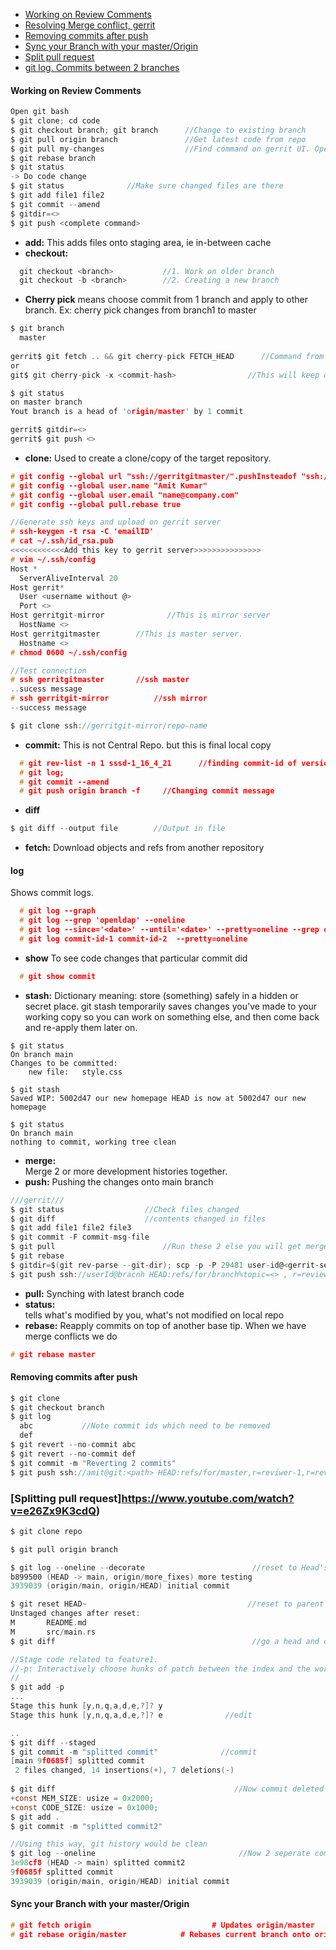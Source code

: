 - [Working on Review Comments](#rev)
- [Resolving Merge conflict, gerrit](https://osm.etsi.org/wikipub/index.php/Resolving_merge_conflicts)
- [Removing commits after push](#rem)
- [Sync your Branch with your master/Origin](#s)
- [Split pull request](#spl)
- [git log. Commits between 2 branches](#log)

<a name=rev></a>
#### Working on Review Comments
```c
Open git bash
$ git clone; cd code
$ git checkout branch; git branch      //Change to existing branch
$ git pull origin branch               //Get latest code from repo
$ git pull my-changes                  //Find command on gerrit UI. Open Change Page > Download Patch > git pull. 
$ git rebase branch
$ git status
-> Do code change
$ git status              //Make sure changed files are there
$ git add file1 file2
$ git commit --amend
$ gitdir=<>
$ git push <complete command>
```

- **add:**    This adds files onto staging area, ie in-between cache
- **checkout:**
```c
  git checkout <branch>           //1. Work on older branch
  git checkout -b <branch>        //2. Creating a new branch
```
- **Cherry pick** means choose commit from 1 branch and apply to other branch. Ex: cherry pick changes from branch1 to master
```c
$ git branch
  master
  
gerrit$ git fetch .. && git cherry-pick FETCH_HEAD      //Command from gerrit PR > Download Patch > Cherry Pick
or
git$ git cherry-pick -x <commit-hash>                //This will keep original hash intact(for history)

$ git status
on master branch
Yout branch is a head of 'origin/master' by 1 commit

gerrit$ gitdir=<>
gerrit$ git push <>
```
- **clone:** Used to create a clone/copy of the target repository.
```c
# git config --global url "ssh://gerritgitmaster/".pushInsteadof "ssh://gerritgit/"
# git config --global user.name "Amit Kumar"
# git config --global user.email "name@company.com"
# git config --global pull.rebase true

//Generate ssh keys and upload on gerrit server
# ssh-keygen -t rsa -C 'emailID'
# cat ~/.ssh/id_rsa.pub
<<<<<<<<<<<<Add this key to gerrit server>>>>>>>>>>>>>>>
# vim ~/.ssh/config
Host *
  ServerAliveInterval 20
Host gerrit*
  User <username without @>
  Port <>
Host gerritgit-mirror              //This is mirror server
  HostName <>
Host gerritgitmaster        //This is master server.
  Hostname <>
# chmod 0600 ~/.ssh/config  

//Test connection
# ssh gerritgitmaster       //ssh master
..sucess message
# ssh gerritgit-mirror          //ssh mirror
--success message

$ git clone ssh://gerritgit-mirror/repo-name
```

- **commit:**    This is not Central Repo. but this is final local copy
```c
  # git rev-list -n 1 sssd-1_16_4_21      //finding commit-id of version
  # git log;   
  # git commit --amend    
  # git push origin branch -f     //Changing commit message
```
- **diff**
```c
$ git diff --output file        //Output in file
```
- **fetch:**    Download objects and refs from another repository

<a name=log></a>
#### log    
Shows commit logs.
```c
  # git log --graph
  # git log --grep 'openldap' --oneline
  # git log --since='<date>' --until='<date>' --pretty=oneline --grep openldap     //Look for commits between dates
  # git log commit-id-1 commit-id-2  --pretty=oneline                              //Look for commits between commit-ids
```
- **show** To see code changes that particular commit did
```c
  # git show commit
```
- **stash:** 
Dictionary meaning: store (something) safely in a hidden or secret place. git stash temporarily saves changes you've made to your working copy so you can work on something else, and then come back and re-apply them later on.
```git
$ git status
On branch main
Changes to be committed:
    new file:   style.css

$ git stash
Saved WIP: 5002d47 our new homepage HEAD is now at 5002d47 our new homepage

$ git status
On branch main
nothing to commit, working tree clean
```
- **merge:**    
Merge 2 or more development histories together.
- **push:** Pushing the changes onto main branch
```c
///gerrit///
$ git status                  //Check files changed
$ git diff                    //contents changed in files
$ git add file1 file2 file3
$ git commit -F commit-msg-file
$ git pull                        //Run these 2 else you will get merge conflict
$ git rebase
$ gitdir=$(git rev-parse --git-dir); scp -p -P 29481 user-id@<gerrit-server>:hools/commit-msg $(gitdir)/hooks
$ git push ssh://userId@bracnh HEAD:refs/for/branch%topic=<> , r=reviewer@test.com
```
- **pull:**
Synching with latest branch code
- **status:**    
tells what's modified by you, what's not modified on local repo
- **rebase:** 
Reapply commits on top of another base tip. When we have merge conflicts we do
```c
# git rebase master
```
<a name=rem></a>
#### Removing commits after push
```c
$ git clone
$ git checkout branch
$ git log
  abc           //Note commit ids which need to be removed
  def
$ git revert --no-commit abc
$ git revert --no-commit def
$ git commit -m "Reverting 2 commits"
$ git push ssh://amit@git:<path> HEAD:refs/for/master,r=reviwer-1,r=reviewer-2
```

<a name=spl></a>
### [Splitting pull request]https://www.youtube.com/watch?v=e26Zx9K3cdQ)
```c
$ git clone repo

$ git pull origin branch

$ git log --oneline --decorate                        //reset to Head's parent commit(ie 3939039)
b899500 (HEAD -> main, origin/more_fixes) more testing
3939039 (origin/main, origin/HEAD) initial commit

$ git reset HEAD~                                    //reset to parent commit
Unstaged changes after reset:
M       README.md
M       src/main.rs
$ git diff                                            //go a head and create new commits

//Stage code related to feature1. 
//-p: Interactively choose hunks of patch between the index and the work tree and add them to the index.
//
$ git add -p                                          
...
Stage this hunk [y,n,q,a,d,e,?]? y
Stage this hunk [y,n,q,a,d,e,?]? e              //edit

..
$ git diff --staged
$ git commit -m "splitted commit"              //commit
[main 9f0685f] splitted commit
 2 files changed, 14 insertions(+), 7 deletions(-)
 
$ git diff                                        //Now commit deleted part
+const MEM_SIZE: usize = 0x2000;
+const CODE_SIZE: usize = 0x1000;
$ git add .
$ git commit -m "splitted commit2"                 

//Using this way, git history would be clean
$ git log --oneline                                //Now 2 seperate commits
3e98cf8 (HEAD -> main) splitted commit2
9f0685f splitted commit
3939039 (origin/main, origin/HEAD) initial commit
```

<a name=s></a>
#### Sync your Branch with your master/Origin
```c
# git fetch origin                           # Updates origin/master
# git rebase origin/master            # Rebases current branch onto origin/master
```
